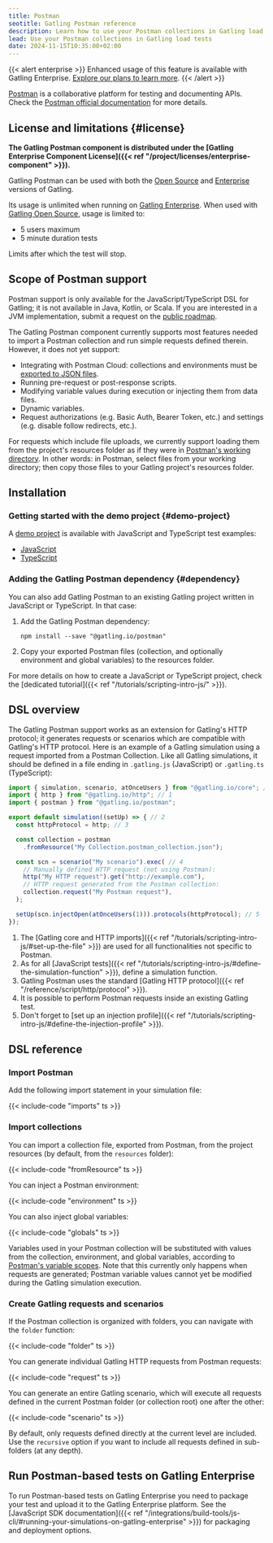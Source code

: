 ```yaml
---
title: Postman
seotitle: Gatling Postman reference
description: Learn how to use your Postman collections in Gatling load tests.
lead: Use your Postman collections in Gatling load tests
date: 2024-11-15T10:35:00+02:00
---
```


{{< alert enterprise >}}
Enhanced usage of this feature is available with Gatling Enterprise. [Explore our plans to learn more](https://gatling.io/pricing?utm_source=docs).
{{< /alert >}}

[Postman](https://www.postman.com) is a collaborative platform for testing and documenting APIs. Check the
[Postman official documentation](https://learning.postman.com/docs/) for more details.

## License and limitations {#license}

**The Gatling Postman component is distributed under the
[Gatling Enterprise Component License]({{< ref "/project/licenses/enterprise-component" >}}).**

Gatling Postman can be used with both the [Open Source](https://gatling.io/products/) and
[Enterprise](https://gatling.io/products/) versions of Gatling.

Its usage is unlimited when running on [Gatling Enterprise](https://gatling.io/products/). When used with
[Gatling Open Source](https://gatling.io/products/), usage is limited to:

- 5 users maximum
- 5 minute duration tests

Limits after which the test will stop.

## Scope of Postman support

Postman support is only available for the JavaScript/TypeScript DSL for Gatling; it is not available in Java, Kotlin, or Scala.
If you are interested in a JVM implementation, submit a request on the [public roadmap](https://gatling.io/roadmap/).

The Gatling Postman component currently supports most features needed to import a Postman collection and run simple requests defined therein.
However, it does not yet support:

- Integrating with Postman Cloud: collections and environments must be [exported to JSON files](https://learning.postman.com/docs/getting-started/importing-and-exporting/exporting-data/).
- Running pre-request or post-response scripts.
- Modifying variable values during execution or injecting them from data files.
- Dynamic variables.
- Request authorizations (e.g. Basic Auth, Bearer Token, etc.) and settings (e.g. disable follow redirects, etc.).

For requests which include file uploads, we currently support loading them from the project's resources folder as if
they were in [Postman's working directory](https://learning.postman.com/docs/getting-started/installation/settings/#working-directory).
In other words: in Postman, select files from your working directory; then copy those files to your Gatling project's
resources folder.

## Installation

### Getting started with the demo project {#demo-project}

A [demo project](https://github.com/gatling/gatling-postman-demo) is available with JavaScript and TypeScript test examples:

- [JavaScript](https://github.com/gatling/gatling-postman-demo/tree/main/javascript)
- [TypeScript](https://github.com/gatling/gatling-postman-demo/tree/main/typescript)

### Adding the Gatling Postman dependency {#dependency}

You can also add Gatling Postman to an existing Gatling project written in JavaScript or TypeScript. In that case:

1. Add the Gatling Postman dependency:

    ```shell
    npm install --save "@gatling.io/postman"
    ```

2. Copy your exported Postman files (collection, and optionally environment and global variables) to the resources folder.

For more details on how to create a JavaScript or TypeScript project, check the
[dedicated tutorial]({{< ref "/tutorials/scripting-intro-js/" >}}).

## DSL overview

The Gatling Postman support works as an extension for Gatling's HTTP protocol; it generates requests or scenarios which
are compatible with Gatling's HTTP protocol. Here is an example of a Gatling simulation using a request imported from a
Postman Collection. Like all Gatling simulations, it should be defined in a file ending in `.gatling.js` (JavaScript) or
`.gatling.ts` (TypeScript):

```javascript
import { simulation, scenario, atOnceUsers } from "@gatling.io/core"; // 1
import { http } from "@gatling.io/http"; // 1
import { postman } from "@gatling.io/postman";

export default simulation((setUp) => { // 2
  const httpProtocol = http; // 3

  const collection = postman
    .fromResource("My Collection.postman_collection.json");

  const scn = scenario("My scenario").exec( // 4
    // Manually defined HTTP request (not using Postman):
    http("My HTTP request").get("http://example.com"),
    // HTTP request generated from the Postman collection: 
    collection.request("My Postman request"),
  );

  setUp(scn.injectOpen(atOnceUsers(1))).protocols(httpProtocol); // 5
});
```

1. The [Gatling core and HTTP imports]({{< ref "/tutorials/scripting-intro-js/#set-up-the-file" >}}) are used for all 
   functionalities not specific to Postman.
2. As for all [JavaScript tests]({{< ref "/tutorials/scripting-intro-js/#define-the-simulation-function" >}}), define a
   simulation function.
3. Gatling Postman uses the standard [Gatling HTTP protocol]({{< ref "/reference/script/http/protocol" >}}).
4. It is possible to perform Postman requests inside an existing Gatling test.
5. Don't forget to [set up an injection profile]({{< ref "/tutorials/scripting-intro-js/#define-the-injection-profile" >}}).

## DSL reference

### Import Postman

Add the following import statement in your simulation file:

{{< include-code "imports" ts >}}

### Import collections

You can import a collection file, exported from Postman, from the project resources (by default, from the `resources` folder):

{{< include-code "fromResource" ts >}}

You can inject a Postman environment:

{{< include-code "environment" ts >}}

You can also inject global variables:

{{< include-code "globals" ts >}}

Variables used in your Postman collection will be substituted with values from the collection, environment, and global
variables, according to [Postman's variable scopes](https://learning.postman.com/docs/sending-requests/variables/variables/#variable-scopes).
Note that this currently only happens when requests are generated; Postman variable values cannot yet be modified during
the Gatling simulation execution.

### Create Gatling requests and scenarios

If the Postman collection is organized with folders, you can navigate with the `folder` function: 

{{< include-code "folder" ts >}}

You can generate individual Gatling HTTP requests from Postman requests:

{{< include-code "request" ts >}}

You can generate an entire Gatling scenario, which will execute all requests defined in the current Postman folder (or
collection root) one after the other:

{{< include-code "scenario" ts >}}

By default, only requests defined directly at the current level are included. Use the `recursive` option if you want to
include all requests defined in sub-folders (at any depth).

## Run Postman-based tests on Gatling Enterprise

To run Postman-based tests on Gatling Enterprise you need to package your test and upload it to the Gatling Enterprise platform. See the [JavaScript SDK documentation]({{< ref "/integrations/build-tools/js-cli/#running-your-simulations-on-gatling-enterprise" >}}) for packaging and deployment options. 
